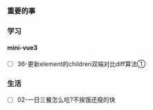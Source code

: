 ### 重要的事

### 学习
#### mini-vue3
- [ ] 36-更新element的children双端对比diff算法①

### 生活
- [ ] 02-一日三餐怎么吃?不挨饿还瘦的快
